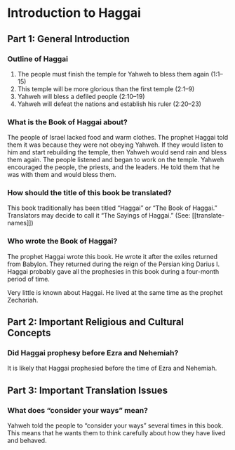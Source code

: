 # Introduction to Haggai
## Part 1: General Introduction

### Outline of Haggai

1. The people must finish the temple for Yahweh to bless them again (1:1–15)
1. This temple will be more glorious than the first temple (2:1–9)
1. Yahweh will bless a defiled people (2:10–19)
1. Yahweh will defeat the nations and establish his ruler (2:20–23)

### What is the Book of Haggai about?

The people of Israel lacked food and warm clothes. The prophet Haggai told them it was because they were not obeying Yahweh. If they would listen to him and start rebuilding the temple, then Yahweh would send rain and bless them again. The people listened and began to work on the temple. Yahweh encouraged the people, the priests, and the leaders. He told them that he was with them and would bless them.

### How should the title of this book be translated?

This book traditionally has been titled “Haggai” or “The Book of Haggai.” Translators may decide to call it “The Sayings of Haggai.” (See: [[translate-names]])

### Who wrote the Book of Haggai?

The prophet Haggai wrote this book. He wrote it after the exiles returned from Babylon. They returned during the reign of the Persian king Darius I. Haggai probably gave all the prophesies in this book during a four-month period of time.

Very little is known about Haggai. He lived at the same time as the prophet Zechariah.

## Part 2: Important Religious and Cultural Concepts

### Did Haggai prophesy before Ezra and Nehemiah?

It is likely that Haggai prophesied before the time of Ezra and Nehemiah.

## Part 3: Important Translation Issues

### What does “consider your ways” mean?

Yahweh told the people to “consider your ways” several times in this book. This means that he wants them to think carefully about how they have lived and behaved.